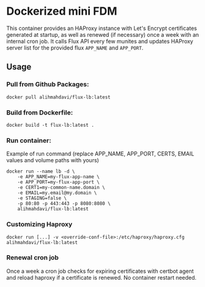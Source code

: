 # Dockerized mini FDM

This container provides an HAProxy instance with Let's Encrypt certificates generated
at startup, as well as renewed (if necessary) once a week with an internal cron job. It calls Flux API every few munites and updates HAProxy server list for the provided flux `APP_NAME` and `APP_PORT`.

## Usage

### Pull from Github Packages:

```
docker pull alihmahdavi/flux-lb:latest
```

### Build from Dockerfile:

```
docker build -t flux-lb:latest .
```

### Run container:

Example of run command (replace APP_NAME, APP_PORT, CERTS, EMAIL values and volume paths with yours)

```
docker run --name lb -d \
    -e APP_NAME=my-flux-app-name \
    -e APP_PORT=my-flux-app-port \
    -e CERT1=my-common-name.domain \
    -e EMAIL=my.email@my.domain \
    -e STAGING=false \
    -p 80:80 -p 443:443 -p 8080:8080 \
    alihmahdavi/flux-lb:latest
```

### Customizing Haproxy

    docker run [...] -v <override-conf-file>:/etc/haproxy/haproxy.cfg alihmahdavi/flux-lb:latest

### Renewal cron job

Once a week a cron job checks for expiring certificates with certbot agent and reload haproxy if a certificate is renewed. No container restart needed.



